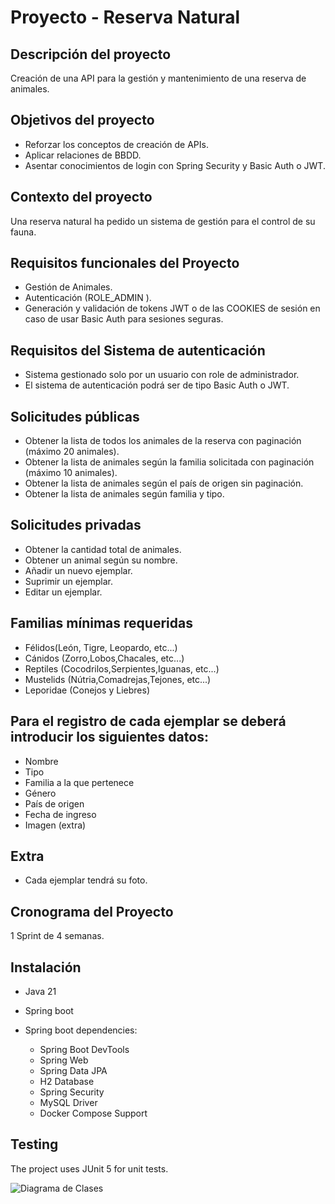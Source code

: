 # Proyecto - Reserva Natural 

## Descripción del proyecto

Creación de una API para la gestión y mantenimiento de una reserva de animales.


## Objetivos del proyecto

- Reforzar los conceptos de creación de APIs.
- Aplicar relaciones de BBDD.
- Asentar conocimientos de login con Spring Security y Basic Auth o JWT.

## Contexto del proyecto

Una reserva natural ha pedido un sistema de gestión para el control de su fauna.

## Requisitos funcionales del Proyecto

- Gestión de Animales.
- Autenticación (ROLE_ADMIN ).
- Generación y validación de tokens JWT o de las COOKIES de sesión en caso de usar Basic Auth para sesiones seguras.​

## Requisitos del Sistema de autenticación

- Sistema gestionado solo por un usuario con role de administrador.
- El sistema de autenticación podrá ser de tipo Basic Auth o JWT.

## Solicitudes públicas

- Obtener la lista de todos los animales de la reserva con paginación (máximo 20 animales).
- Obtener la lista de animales según la familia solicitada con paginación (máximo 10 animales).
- Obtener la lista de animales según el país de origen sin paginación.
- Obtener la lista de animales según familia y tipo.

## Solicitudes privadas

- Obtener la cantidad total de animales.
- Obtener un animal según su nombre.
- Añadir un nuevo ejemplar.
- Suprimir un ejemplar.
- Editar un ejemplar​.

## Familias mínimas requeridas
- Félidos(León, Tigre, Leopardo, etc...)
- Cánidos (Zorro,Lobos,Chacales, etc...)
- Reptiles (Cocodrilos,Serpientes,Iguanas, etc...)
- Mustelids (Nútria,Comadrejas,Tejones, etc...)
- Leporidae (Conejos y Liebres)

## Para el registro de cada ejemplar se deberá introducir los siguientes datos:

- Nombre
- Tipo
- Familia a la que pertenece
- Género
- País de origen
- Fecha de ingreso
- Imagen (extra)​

## Extra

- Cada ejemplar tendrá su foto.

## Cronograma del Proyecto
1 Sprint de 4 semanas.

## Instalación

- Java 21
- Spring boot
- Spring boot dependencies:

  - Spring Boot DevTools
  - Spring Web
  - Spring Data JPA
  - H2 Database
  - Spring Security
  - MySQL Driver
  - Docker Compose Support

## Testing

The project uses JUnit 5 for unit tests.

![Diagrama de Clases](./diagram/springboot_reserva_natural.drawio.png)